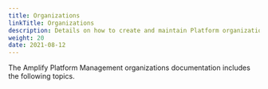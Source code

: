 ```yaml
---
title: Organizations
linkTitle: Organizations
description: Details on how to create and maintain Platform organizations.
weight: 20
date: 2021-08-12
---
```


The Amplify Platform Management organizations documentation includes the following topics.
